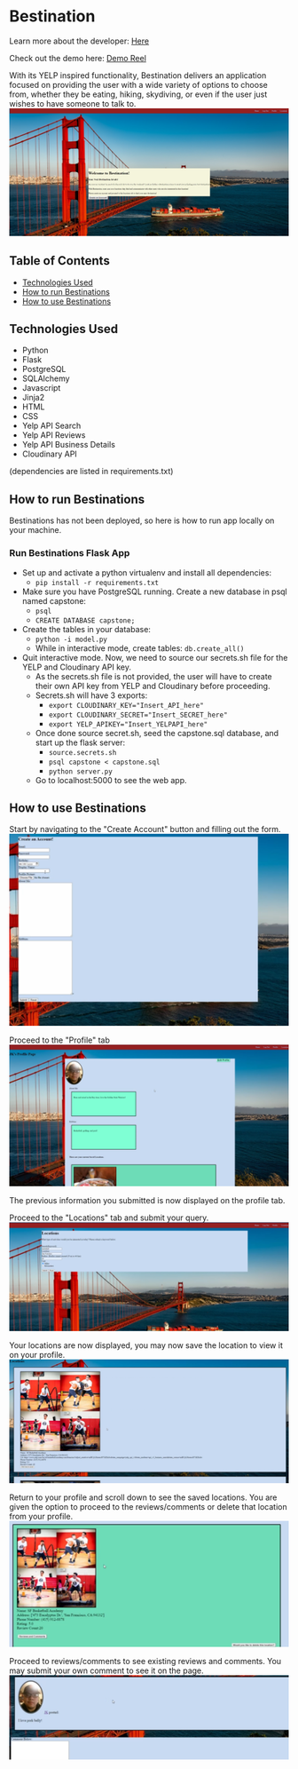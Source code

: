 # Bestination

Learn more about the developer: <a href="https://www.linkedin.com/in/jkyi"> Here </a>

Check out the demo here:  <a href="https://youtu.be/Z9hRPGeKdDQ?si=S6DjSL3302-8ov6S">Demo Reel</a>


With its YELP inspired functionality, Bestination delivers an
application focused on providing the user with a wide variety of options 
to choose from, whether they be eating, hiking, skydiving, or even if the user
just wishes to have someone to talk to.
![Bestination Homepage](static/images/Homepage.png)

## Table of Contents
* [Technologies Used](#technologiesused)
* [How to run Bestinations](#run)
* [How to use Bestinations](#use)

## <a name="technologiesused"></a>Technologies Used

* Python
* Flask
* PostgreSQL
* SQLAlchemy
* Javascript
* Jinja2
* HTML
* CSS
* Yelp API Search
* Yelp API Reviews
* Yelp API Business Details
* Cloudinary API

(dependencies are listed in requirements.txt)

## <a name="run"></a> How to run Bestinations

Bestinations has not been deployed, so here is how to run app locally on your machine.

### Run Bestinations Flask App

 * Set up and activate a python virtualenv and install all dependencies:
    * `pip install -r requirements.txt`
* Make sure you have PostgreSQL running. Create a new database in psql named capstone:
    * `psql`
    * `CREATE DATABASE capstone;`
* Create the tables in your database:
    * `python -i model.py`
    * While in interactive mode, create tables: `db.create_all()`
* Quit interactive mode. Now, we need to source our secrets.sh file for the YELP and Cloudinary API key.
    * As the secrets.sh file is not provided, the user will have to create their own API key from YELP and Cloudinary before proceeding.
    * Secrets.sh will have 3 exports:
        * `export CLOUDINARY_KEY="Insert_API_here"`
        * `export CLOUDINARY_SECRET="Insert_SECRET_here"`
        * `export YELP_APIKEY="Insert_YELPAPI_here"`
    * Once done source secret.sh, seed the capstone.sql database, and start up the flask server:
        * `source.secrets.sh`
        * `psql capstone < capstone.sql`
        * `python server.py`
    * Go to localhost:5000 to see the web app.
            
## <a name="use"></a> How to use Bestinations

Start by navigating to the "Create Account" button and filling out the form.
![Create Account](static/images/Create_account_page.png)

Proceed to the "Profile" tab
![Profile](static/images/Profile_page.png)

The previous information you submitted is now displayed on the profile tab.

Proceed to the "Locations" tab and submit your query.
![Locations](static/images/locations_page.png)

Your locations are now displayed, you may now save the location to view it on your profile.
![Display](static/images/display_location.png)

Return to your profile and scroll down to see the saved locations. You are given the option to proceed to the reviews/comments or delete that location from your profile.
![Reviews_Delete](static/images/reviews_delete.png)

Proceed to reviews/comments to see existing reviews and comments. You may submit your own comment to see it on the page.
![Comments](static/images/Comment_page.png)